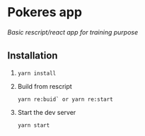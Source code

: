 # Pokeres app
###### Basic rescript/react app for training purpose

## Installation

1.  ```
    yarn install
    ```
2. Build from rescript
    ```
    yarn re:buid` or yarn re:start
    ```
3. Start the dev server
    ```
    yarn start
    ```